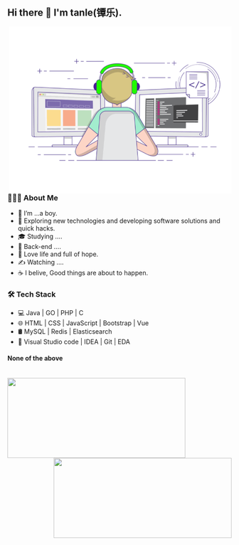 ## Hi there 👋  I'm tanle(镡乐).

<img align="right" alt="GIF" src="https://raw.githubusercontent.com/devSouvik/devSouvik/master/gif3.gif" width="500" />

### 👨🏻‍💻 About Me 

- 🔭 I’m …a boy.
- 🤔 Exploring new technologies and developing software solutions and quick hacks.
- 🎓 Studying ….
- 💼 Back-end ….
- 🌱 Love life and full of hope.
- ✍️ Watching ….
- ☕ I belive, Good things are about to happen.


### 🛠 Tech Stack

- 💻 Java | GO | PHP | C
- 🌐 HTML | CSS | JavaScript | Bootstrap | Vue
- 🛢  MySQL | Redis | Elasticsearch
- 🔧 Visual Studio code | IDEA | Git | EDA
#### None of the above

<br/>

<a href="空">
    <img align="left" height="180" width="400" style="display: inline-block; "
        src="https://github-readme-stats.vercel.app/api?username=madisontanle&show_icons=true" />
    <img align="right" height="180" width="400" style="display: inline-block; "
        src="https://github-readme-stats.vercel.app/api/top-langs/?username=madisontanle&layout=compact" />
</a>

